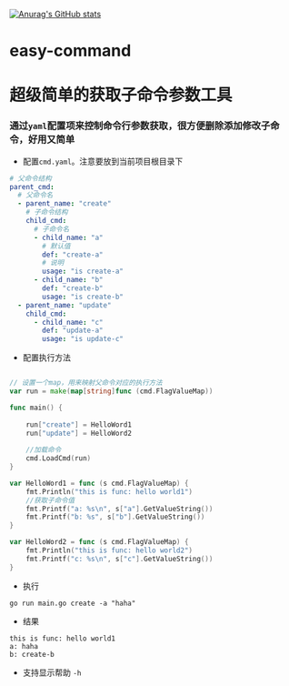 [![Anurag's GitHub stats](https://github-readme-stats.vercel.app/api?username=wangxudong123)](https://github.com/anuraghazra/github-readme-stats)

# easy-command

# 超级简单的获取子命令参数工具

### 通过`yaml`配置项来控制命令行参数获取，很方便删除添加修改子命令，好用又简单

- 配置`cmd.yaml`。注意要放到当前项目根目录下

```yaml
# 父命令结构
parent_cmd:
  # 父命令名
  - parent_name: "create"
    # 子命令结构
    child_cmd:
      # 子命令名
      - child_name: "a"
        # 默认值
        def: "create-a"
        # 说明
        usage: "is create-a"
      - child_name: "b"
        def: "create-b"
        usage: "is create-b"
  - parent_name: "update"
    child_cmd:
      - child_name: "c"
        def: "update-a"
        usage: "is update-c"
```

- 配置执行方法

```go

// 设置一个map，用来映射父命令对应的执行方法
var run = make(map[string]func (cmd.FlagValueMap))

func main() {
    
    run["create"] = HelloWord1
    run["update"] = HelloWord2
    
    //加载命令
    cmd.LoadCmd(run)
}

var HelloWord1 = func (s cmd.FlagValueMap) {
    fmt.Println("this is func: hello world1")
    //获取子命令值
    fmt.Printf("a: %s\n", s["a"].GetValueString())
    fmt.Printf("b: %s", s["b"].GetValueString())
}

var HelloWord2 = func (s cmd.FlagValueMap) {
    fmt.Println("this is func: hello world2")
    fmt.Printf("c: %s\n", s["c"].GetValueString())
}

```

- 执行
```
go run main.go create -a "haha"
```

- 结果

```
this is func: hello world1
a: haha
b: create-b
```

- 支持显示帮助 `-h`
